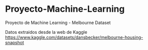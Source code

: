 # Proyecto-Machine-Learning
Proyecto de Machine Learning - Melbourne Dataset

Datos extraidos desde la web de Kaggle https://www.kaggle.com/datasets/dansbecker/melbourne-housing-snapshot
